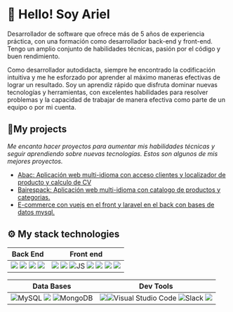 # 👋 Hello! Soy Ariel


Desarrollador de software que ofrece más de 5 años de experiencia práctica, con una formación como desarrollador back-end y front-end.
Tengo un amplio conjunto de habilidades técnicas, pasión por el código y buen rendimiento.

Como desarrollador autodidacta, siempre he encontrado la codificación intuitiva y me he esforzado por aprender al máximo
maneras efectivas de lograr un resultado. Soy un aprendiz rápido que disfruta dominar nuevas tecnologías y herramientas,
con excelentes habilidades para resolver problemas y la capacidad de trabajar de manera efectiva como parte de un equipo o por mi cuenta.


## 🚀My projects 

_Me encanta hacer proyectos para aumentar mis habilidades técnicas y seguir aprendiendo sobre nuevas tecnologías. Estos son algunos de mis mejores proyectos._

- [Abac: Aplicación web multi-idioma con acceso clientes y localizador de producto y calculo de CV](https://github.com/ariel4100/abac)
- [Bairespack: Aplicación web multi-idioma con catalogo de productos y categorias.](https://github.com/ariel4100/bairespack)
- [E-commerce con vuejs en el front y laravel en el back con bases de datos mysql.](https://www.fornis.com.ar)
 

## ⚙ My stack technologies

|Back End|Front end|
|---|---| 
|<img src="https://img.shields.io/badge/Php-474A8A?style=for-the-badge&logo=php&logoColor=white" /> <img src="https://img.shields.io/badge/Laravel-F05340?style=for-the-badge&logo=laravel&logoColor=white" /> <img src="https://img.shields.io/badge/Node.js-339933?style=for-the-badge&logo=nodedotjs&logoColor=white" /> <img src="https://img.shields.io/badge/Express.js-000000?style=for-the-badge&logo=express&logoColor=white" /> |<img src="https://img.shields.io/badge/HTML5-E34F26?style=for-the-badge&logo=html5&logoColor=white"/> <img src="https://img.shields.io/badge/CSS3-1572B6?style=for-the-badge&logo=css3&logoColor=white"/> ![JS](https://img.shields.io/badge/JavaScript-323330?style=for-the-badge&logo=javascript&logoColor=F7DF1E) <img src="https://img.shields.io/badge/Vue-42b883?style=for-the-badge&logo=vue&logoColor=white" /> <img src="https://img.shields.io/badge/Sass-CC6699?style=for-the-badge&logo=sass&logoColor=white" /> <img src="https://img.shields.io/badge/Tailwind_CSS-38B2AC?style=for-the-badge&logo=tailwind-css&logoColor=white"/> <img src="https://img.shields.io/badge/Boostrap-6e38f0?style=for-the-badge&logo=boostrap&logoColor=white"/>   

|Data Bases|Dev Tools|
|---|---|
![MySQL](https://img.shields.io/badge/mysql-%2300f.svg?style=for-the-badge&logo=mysql&logoColor=white) <img src="https://img.shields.io/badge/PostgreSQL-316192?style=for-the-badge&logo=postgresql&logoColor=white"/> ![MongoDB](https://img.shields.io/badge/MongoDB-4EA94B?style=for-the-badge&logo=mongodb&logoColor=white)|<img src="https://img.shields.io/badge/GIT-E44C30?style=for-the-badge&logo=git&logoColor=white"/>![Visual Studio Code](https://img.shields.io/badge/Visual%20Studio%20Code-0078d7.svg?style=for-the-badge&logo=visual-studio-code&logoColor=white) ![Slack](https://img.shields.io/badge/Slack-4A154B?style=for-the-badge&logo=slack&logoColor=white)  <img src="https://img.shields.io/badge/Docker-2CA5E0?style=for-the-badge&logo=docker&logoColor=white"/>|

 

<!---
Ariel is a ✨ special ✨ repository because its `README.md` (this file) appears on your GitHub profile.
You can click the Preview link to take a look at your changes.
--->
